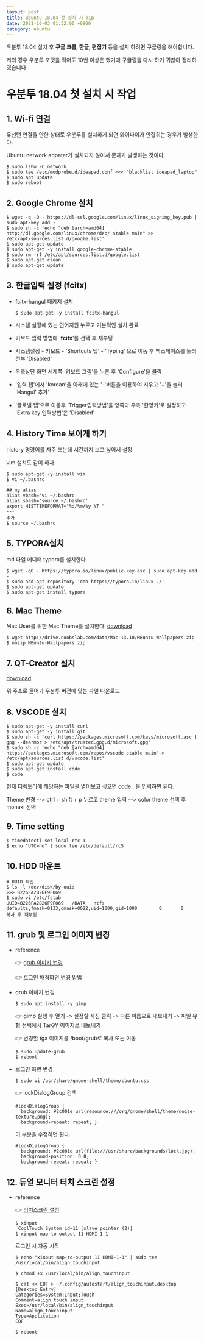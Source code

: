 ```yaml
---
layout: post
title: ubuntu 18.04 첫 설치 시 Tip
date: 2021-10-03 01:32:00 +0900
category: ubuntu
---
```


우분투 18.04 설치 후 **구글 크롬, 한글, 편집기** 등을 설치 하려면 구글링을 해야합니다.

저의 경우 우분투 포맷을 적어도 10번 이상은 했기에 구글링을 다시 하기 귀찮아 정리하였습니다.

# 우분투 18.04 첫 설치 시 작업

## 1. Wi-fi 연결

유선랜 연결을 안한 상태로 우분투를 설치하게 되면 와이파이가 안잡히는 경우가 발생한다.

Ubuntu network adpater가 설치되지 않아서 문제가 발생하는 것이다.

~~~
$ sudo lshw -C network
$ sudo tee /etc/modprobe.d/ideapad.conf <<< "blacklist ideapad_laptop"
$ sudo apt update
$ sudo reboot
~~~


## 2. Google Chrome 설치

~~~
$ wget -q -O - https://dl-ssl.google.com/linux/linux_signing_key.pub | sudo apt-key add -
$ sudo sh -c 'echo "deb [arch=amd64] http://dl.google.com/linux/chrome/deb/ stable main" >> /etc/apt/sources.list.d/google.list'
$ sudo apt-get update
$ sudo apt-get -y install google-chrome-stable
$ sudo rm -rf /etc/apt/sources.list.d/google.list
$ sudo apt-get clean
$ sudo apt-get update
~~~

## 3. 한글입력 설정 (fcitx)

- fcitx-hangul 패키지 설치

  ~~~  
  $ sudo apt-get -y install fcitx-hangul
  ~~~

- 시스템 설정에 있는 언어지원 누르고 기본적인 설치 완료
- 키보드 입력 방법에 '**fcitx**'를 선택 후 재부팅
- 시스템설정 - 키보드 - 'Shortcuts 탭' - 'Typing' 으로 이동 후 백스페이스를 눌러 전부 'Disabled'
- 우측상단 화면 시계쪽 '키보드 그림'을 누른 후 'Configure'을 클릭
- '입력 탭'에서 'korean'을 아래에 있는 '-'버튼을 이용하여 지우고 '+'을 눌러 'Hangul' 추가'
- '글로벌 탭'으로 이동후 'Trigger입력방법'을 양쪽다 우측 '한영키'로 설정하고 'Extra key 입력방법'은 'Disabled' 

## 4. History Time 보이게 하기

history 명령어를 자주 쓰는데 시간까지 보고 싶어서 설정

vim 설치도 같이 하자.

~~~
$ sudo apt-get -y install vim
$ vi ~/.bashrc
---
## my alias
alias vbash='vi ~/.bashrc'
alias sbash='source ~/.bashrc'
export HISTTIMEFORMAT="%d/%m/%y %T "
---
추가
$ source ~/.bashrc
~~~



## 5. TYPORA설치

md 파일 에디터 typora를 설치한다.

~~~
$ wget -qO - https://typora.io/linux/public-key.asc | sudo apt-key add -
$ sudo add-apt-repository 'deb https://typora.io/linux ./'
$ sudo apt-get update
$ sudo apt-get install typora
~~~

## 6. Mac Theme

Mac User를 위한 Mac Theme를 설치한다. <a href="https://gist.github.com/YoshiTheChinchilla/900700b232dddb01a1e78f4819fde954" target="_blank">download</a>

~~~
$ wget http://drive.noobslab.com/data/Mac-13.10/MBuntu-Wallpapers.zip
$ unzip MBuntu-Wallpapers.zip
~~~

## 7. QT-Creator 설치

<a href="https://ros-qtc-plugin.readthedocs.io/en/latest/_source/How-to-Install-Users.html" target="_blank">download</a>

위 주소로 들어가 우분투 버전에 맞는 파일 다운로드

##  8. VSCODE 설치

~~~
$ sudo apt-get -y install curl
$ sudo apt-get -y install git
$ sudo sh -c 'curl https://packages.microsoft.com/keys/microsoft.asc | gpg --dearmor > /etc/apt/trusted.gpg.d/microsoft.gpg'
$ sudo sh -c 'echo "deb [arch=amd64] https://packages.microsoft.com/repos/vscode stable main" > /etc/apt/sources.list.d/vscode.list'
$ sudo apt-get update
$ sudo apt-get install code
$ code
~~~

현재 디렉토리에 해당하는 파일을 열어보고 싶으면 code . 을 입력하면 된다.

Theme 변경 --> ctrl + shift + p 누르고 theme 입력 --> color theme 선택 후 monaki 선택

## 9. Time setting

~~~
$ timedatectl set-local-rtc 1
$ echo "UTC=no" | sudo tee /etc/default/rcS
~~~

## 10. HDD 마운트 

~~~
# UUID 확인
$ ls -l /dev/disk/by-uuid
>>> B226FA2B26F9F069
$ sudo vi /etc/fstab
UUID=B226FA2B26F9F069   /DATA   ntfs    defaults,fmask=0133,dmask=0022,uid=1000,gid=1000        0       0
복사 후 재부팅
~~~

## 11. grub 및 로그인 이미지 변경

- reference

  👉 <a href="https://ming9mon.tistory.com/8" target="_blank">grub 이미지 변경</a>

  👉 <a href="https://brown.ezphp.net/entry/%EC%9A%B0%EB%B6%84%ED%88%AC-1804-%EB%A1%9C%EA%B7%B8%EC%9D%B8-%EB%B0%B0%EA%B2%BD%ED%99%94%EB%A9%B4-%EB%B3%80%EA%B2%BD%ED%95%98%EB%8A%94-%EB%B0%A9%EB%B2%95" target="_blank">로그인 배경화면 변경 방법</a>

- grub 이미지 변경

  ~~~shell
  $ sudo apt install -y gimp
  ~~~

  👉 gimp 실행 후 열기 -> 설정할 사진 클릭 -> 다른 이름으로 내보내기 -> 파일 유형 선택에서 TarGY 이미지로 내보내기

  👉 변경할 tga 이미지를 /boot/grub로 복사 또는 이동

  ~~~shell
  $ sudo update-grub
  $ reboot
  ~~~

- 로그인 화면 변경

  ~~~
  $ sudo vi /usr/share/gnome-shell/theme/ubuntu.css
  ~~~

  👉 lockDialogGroup 검색

  ~~~
  #lockDialogGroup {  
    background: #2c001e url(resource:///org/gnome/shell/theme/noise-texture.png);  
    background-repeat: repeat; }
  ~~~

  이 부분을 수정하면 된다. 

  ~~~
  #lockDialogGroup {
    background: #2c001e url(file:///usr/share/backgrounds/lock.jpg);
    background-position: 0 0;
    background-repeat: repeat; }
  ~~~

## 12. 듀얼 모니터 터치 스크린 설정

- reference

  👉 <a href="https://networks.guru/2018/11/23/using-dual-monitor-dual-touch-screens-on-ubuntu/" target="_blank">터치스크린 설정</a>

  ~~~shell
  $ xinput
   CoolTouch System id=11 [slave pointer (2)]
  $ xinput map-to-output 11 HDMI-1-1
  ~~~

  로그인 시 자동 시작

  ~~~shell
  $ echo "xinput map-to-output 11 HDMI-1-1" | sudo tee /usr/local/bin/align_touchinput
  
  $ chmod +x /usr/local/bin/align_touchinput
  
  $ cat << EOF > ~/.config/autostart/align_touchinput.desktop
  [Desktop Entry]
  Categories=System;Input;Touch
  Comment=align touch input
  Exec=/usr/local/bin/align_touchinput
  Name=align_touchinput
  Type=Application
  EOF
  
  $ reboot
  ~~~

